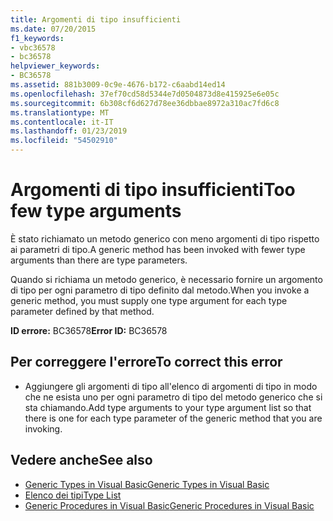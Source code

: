 ```yaml
---
title: Argomenti di tipo insufficienti
ms.date: 07/20/2015
f1_keywords:
- vbc36578
- bc36578
helpviewer_keywords:
- BC36578
ms.assetid: 881b3009-0c9e-4676-b172-c6aabd14ed14
ms.openlocfilehash: 37ef70cd58d5344e7d0504873d8e415925e6e05c
ms.sourcegitcommit: 6b308cf6d627d78ee36dbbae8972a310ac7fd6c8
ms.translationtype: MT
ms.contentlocale: it-IT
ms.lasthandoff: 01/23/2019
ms.locfileid: "54502910"
---
```

# <a name="too-few-type-arguments"></a><span data-ttu-id="d8ddb-102">Argomenti di tipo insufficienti</span><span class="sxs-lookup"><span data-stu-id="d8ddb-102">Too few type arguments</span></span>
<span data-ttu-id="d8ddb-103">È stato richiamato un metodo generico con meno argomenti di tipo rispetto ai parametri di tipo.</span><span class="sxs-lookup"><span data-stu-id="d8ddb-103">A generic method has been invoked with fewer type arguments than there are type parameters.</span></span>  
  
 <span data-ttu-id="d8ddb-104">Quando si richiama un metodo generico, è necessario fornire un argomento di tipo per ogni parametro di tipo definito dal metodo.</span><span class="sxs-lookup"><span data-stu-id="d8ddb-104">When you invoke a generic method, you must supply one type argument for each type parameter defined by that method.</span></span>  
  
 <span data-ttu-id="d8ddb-105">**ID errore:** BC36578</span><span class="sxs-lookup"><span data-stu-id="d8ddb-105">**Error ID:** BC36578</span></span>  
  
## <a name="to-correct-this-error"></a><span data-ttu-id="d8ddb-106">Per correggere l'errore</span><span class="sxs-lookup"><span data-stu-id="d8ddb-106">To correct this error</span></span>  
  
-   <span data-ttu-id="d8ddb-107">Aggiungere gli argomenti di tipo all'elenco di argomenti di tipo in modo che ne esista uno per ogni parametro di tipo del metodo generico che si sta chiamando.</span><span class="sxs-lookup"><span data-stu-id="d8ddb-107">Add type arguments to your type argument list so that there is one for each type parameter of the generic method that you are invoking.</span></span>  
  
## <a name="see-also"></a><span data-ttu-id="d8ddb-108">Vedere anche</span><span class="sxs-lookup"><span data-stu-id="d8ddb-108">See also</span></span>
- [<span data-ttu-id="d8ddb-109">Generic Types in Visual Basic</span><span class="sxs-lookup"><span data-stu-id="d8ddb-109">Generic Types in Visual Basic</span></span>](../../visual-basic/programming-guide/language-features/data-types/generic-types.md)
- [<span data-ttu-id="d8ddb-110">Elenco dei tipi</span><span class="sxs-lookup"><span data-stu-id="d8ddb-110">Type List</span></span>](../../visual-basic/language-reference/statements/type-list.md)
- [<span data-ttu-id="d8ddb-111">Generic Procedures in Visual Basic</span><span class="sxs-lookup"><span data-stu-id="d8ddb-111">Generic Procedures in Visual Basic</span></span>](../../visual-basic/programming-guide/language-features/data-types/generic-procedures.md)

